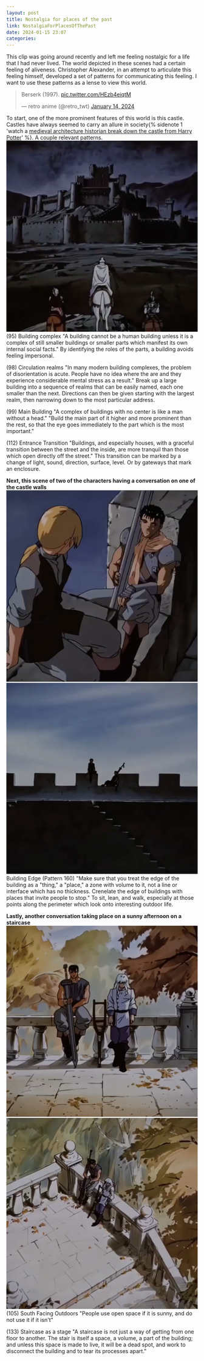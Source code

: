```yaml
---
layout: post
title: Nostalgia for places of the past
link: NostalgiaForPlacesOfThePast
date: 2024-01-15 23:07
categories:
---
```


This clip was going around recently and left me feeling nostalgic for a life that I had never lived. The world depicted in these scenes had a certain feeling of aliveness. Christopher Alexander, in an attempt to articulate this feeling himself, developed a set of patterns for communicating this feeling. I want to use these patterns as a lense to view this world.

<blockquote class="twitter-tweet"><p lang="in" dir="ltr">Berserk (1997). <a href="https://t.co/HEzb4eiqtM">pic.twitter.com/HEzb4eiqtM</a></p>&mdash; retro anime (@retro_twt) <a href="https://twitter.com/retro_twt/status/1746641106484232421?ref_src=twsrc%5Etfw">January 14, 2024</a></blockquote>

To start, one of the more prominent features of this world is this castle. Castles have always seemed to carry an allure in society{% sidenote 1 'watch a [medieval architecture historian break down the castle from Harry Potter](https://www.youtube.com/watch?v=r49zkVISluM)' %}. A couple relevant patterns.
![assets/img/beserker3.png](assets/img/beserker3.png)
(95) Building complex
"A building cannot be a human building unless it is a complex of still smaller buildings or smaller parts which manifest its own internal social facts." By identifying the roles of the parts, a building avoids feeling impersonal.

(98) Circulation realms
"In many modern building complexes, the problem of disorientation is acute. People have no idea where the are and they experience considerable mental stress as a result." Break up a large building into a sequence of realms that can be easily named, each one smaller than the next. Directions can then be given starting with the largest realm, then narrowing down to the most particular address.

(99) Main Building
"A complex of buildings with no center is like a man without a head." "Build the main part of it higher and more prominent than the rest, so that the eye goes immediately to the part which is the most important."

(112) Entrance Transition
"Buildings, and especially houses, with a graceful transition between the street and the inside, are more tranquil than those which open directly off the street." This transition can be marked by a change of light, sound, direction, surface, level. Or by gateways that mark an enclosure.

**Next, this scene of two of the characters having a conversation on one of the castle walls**
![assets/img/Beserker1.png](assets/img/Beserker1.png)
![assets/img/beserker4.png](assets/img/beserker4.png)
Building Edge (Pattern 160)
"Make sure that you treat the edge of the building as a "thing," a "place," a zone with volume to it, not a line or interface which has no thickness. Crenelate the edge of buildings with places that invite people to stop." To sit, lean, and walk, especially at those points along the perimeter which look onto interesting outdoor life.

**Lastly, another conversation taking place on a sunny afternoon on a staircase**
![assets/img/beserker2.png](assets/img/beserker2.png)
![assets/img/beserker5.png](assets/img/beserker5.png)
(105) South Facing Outdoors
"People use open space if it is sunny, and do not use it if it isn't"

(133) Staircase as a stage
"A staircase is not just a way of getting from one floor to another. The stair is itself a space, a volume, a part of the building; and unless this space is made to live, it will be a dead spot, and work to disconnect the building and to tear its processes apart."
